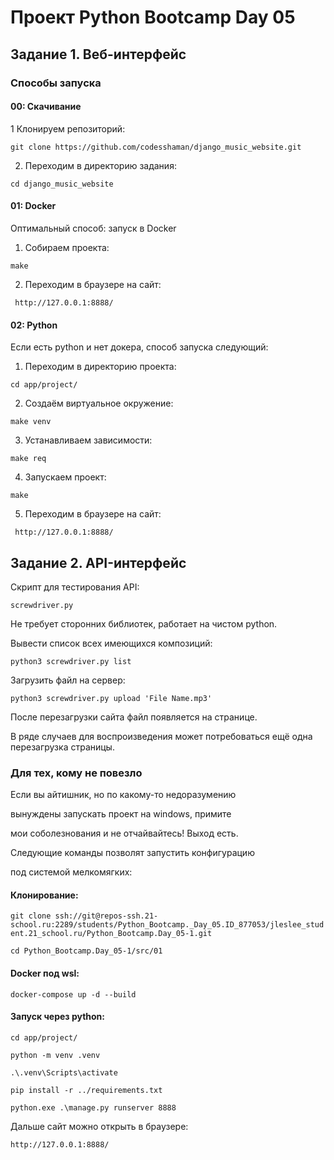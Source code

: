 # Проект Python Bootcamp Day 05
## Задание 1. Веб-интерфейс
### Способы запуска

#### 00: Скачивание

1 Клонируем репозиторий:

```git clone https://github.com/codesshaman/django_music_website.git```

2. Переходим в директорию задания:

``cd django_music_website``

#### 01: Docker

Оптимальный способ: запуск в Docker

1. Собираем проекта:

``make``

2. Переходим в браузере на сайт:

`` http://127.0.0.1:8888/``

#### 02: Python

Если есть python и нет докера, способ запуска следующий:

1. Переходим в директорию проекта:

``cd app/project/``

2. Создаём виртуальное окружение:

``make venv``

3. Устанавливаем зависимости:

``make req``

4. Запускаем проект:

``make``

5. Переходим в браузере на сайт:

`` http://127.0.0.1:8888/``

## Задание 2. API-интерфейс

Скрипт для тестирования API:

``screwdriver.py``

Не требует сторонних библиотек, работает на чистом python.

Вывести список всех имеющихся композиций:

``python3 screwdriver.py list``

Загрузить файл на сервер:

``python3 screwdriver.py upload 'File Name.mp3'``

После перезагрузки сайта файл появляется на странице.

В ряде случаев для воспроизведения может потребоваться
ещё одна перезагрузка страницы.

### Для тех, кому не повезло

Если вы айтишник, но по какому-то недоразумению

вынуждены запускать проект на windows, примите

мои соболезнования и не отчайвайтесь! Выход есть.

Следующие команды позволят запустить конфигурацию 

под системой мелкомягких:

#### Клонирование:

```git clone ssh://git@repos-ssh.21-school.ru:2289/students/Python_Bootcamp._Day_05.ID_877053/jleslee_student.21_school.ru/Python_Bootcamp.Day_05-1.git```

``cd Python_Bootcamp.Day_05-1/src/01``

#### Docker под wsl:

``docker-compose up -d --build``

#### Запуск через python:

``cd app/project/``

``python -m venv .venv``

``.\.venv\Scripts\activate``

``pip install -r ../requirements.txt``

``python.exe .\manage.py runserver 8888``

Дальше сайт можно открыть в браузере:

``http://127.0.0.1:8888/``

